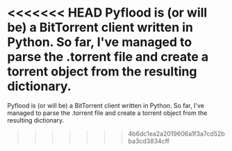 <<<<<<< HEAD
Pyflood is (or will be) a BitTorrent client written in Python. So far, I've managed to parse the .torrent file and create a torrent object from the resulting dictionary.
=======
Pyflood is (or will be) a BitTorrent client written in Python. So far, I've managed to parse the .torrent file and create a torrent object from the resulting dictionary.
>>>>>>> 4b6dc1ea2a2019606a1f3a7cd52bba3cd3834cff
